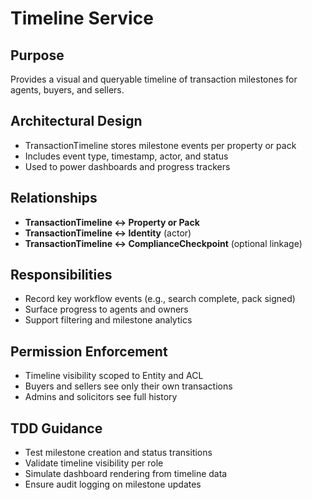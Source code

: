 # Timeline Service

## Purpose

Provides a visual and queryable timeline of transaction milestones for agents, buyers, and sellers.

## Architectural Design

- TransactionTimeline stores milestone events per property or pack
- Includes event type, timestamp, actor, and status
- Used to power dashboards and progress trackers

## Relationships

- **TransactionTimeline ↔ Property or Pack**
- **TransactionTimeline ↔ Identity** (actor)
- **TransactionTimeline ↔ ComplianceCheckpoint** (optional linkage)

## Responsibilities

- Record key workflow events (e.g., search complete, pack signed)
- Surface progress to agents and owners
- Support filtering and milestone analytics

## Permission Enforcement

- Timeline visibility scoped to Entity and ACL
- Buyers and sellers see only their own transactions
- Admins and solicitors see full history

## TDD Guidance

- Test milestone creation and status transitions
- Validate timeline visibility per role
- Simulate dashboard rendering from timeline data
- Ensure audit logging on milestone updates
